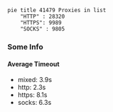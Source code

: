 
```mermaid
pie title 41479 Proxies in list
    "HTTP" : 28320
    "HTTPS": 9989
    "SOCKS" : 9805
```

### Some Info
#### Average Timeout

- mixed: 3.9s
- http: 2.3s
- https: 8.1s
- socks: 6.3s